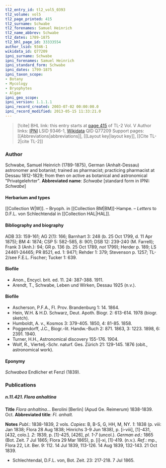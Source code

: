 ```yaml
---
tl2_entry_id: tl2_vol5_0393
tl2_volume: vol5
tl2_page_printed: 415
tl2_surname: Schwabe
tl2_forenames: Samuel Heinrich
tl2_name_abbrev: Schwabe
tl2_dates: 1789-1875
tl2_bhl_page_id: 33333554
author_lsid: 9346-1
wikidata_id: Q77209
ipni_surname: Schwabe
ipni_forenames: Samuel Heinrich
ipni_standard_form: Schwabe
ipni_dates: 1799-1875
ipni_taxon_scope: 
- Botany
- Mycology
- Bryophytes
- Algae
ipni_geo_scope: 
ipni_version: 1.1.1.1
ipni_record_created: 2003-07-02 00:00:00.0
ipni_record_modified: 2013-05-15 11:33:21.0
---
```


> [!cite] BHL link: this entry starts at [page 415](https://www.biodiversitylibrary.org/page/33333554) of TL-2 Vol. V
> Author links: [IPNI](https://www.ipni.org/a/9346-1) LSID 9346-1, [Wikidata](https://www.wikidata.org/wiki/Q77209) QID Q77209
> Support pages: [[Abbreviations|abbreviations]], [[Layout key|layout key]], [[Cite TL-2|cite TL-2]]

### Author

Schwabe, Samuel Heinrich (1789-1875), German (Anhalt-Dessau) astronomer and botanist; trained as pharmacist; practicing pharmacist at Dessau 1812-1829; from then on active as botanical and astronomical "Privatgelehrter". 
**Abbreviated name**: *Schwabe* \[standard form in IPNI: *Schwabe*\]

#### Herbarium and types

[[Collection W|W]]. – Bryoph. in [[Collection BM|BM]]-Hampe. – *Letters* to D.F.L. von Schlechtendal in [[Collection HAL|HAL]].

#### Bibliography and biography

ADB 33: 159-161; AG 2(1): 166; Barnhart 3: 248 (b. 25 Oct 1799, d. 11 Apr 1875); BM 4: 1874; CSP 5: 582-585, 8: 901; DSB 12: 239-240 (M. Farrell); Frank 3 (Anh.): 94; GR p. 136 (b. 25 Oct 1789, *not* 1799); Herder p. 189; LS 24461-24465; PR 8521, ed. 1: 9471; Rehder 1: 379; Stevenson p. 1257; TL-2/see F.E.L. Fischer; Tucker 1: 639.

#### Biofile

- Anon., Encycl. brit. ed. 11. 24: 387-388. 1911.
- Arendt, T., Schwabe, Leben und Wirken, Dessau 1925 (n.v.).

#### Biofile

- Ascherson, P.F.A., Fl. Prov. Brandenburg 1: 14. 1864.
- Hein, W.H. & H.D. Schwarz, Deut. Apoth. Biogr. 2: 613-614. 1978 (biogr. sketch).
- Humboldt, A. v., Kosmos 3: 379-405. 1850, 4: 81-85. 1858.
- Poggendorff, J.C., Biogr.-lit. Handw.-Buch 2: 871. 1863, 3: 1223. 1898, 6: 2391. 1940.
- Turner, H.H., Astronomical discovery 155-176. 1904.
- Wolf, R., Viertelj.-Schr. naturf. Ges. Zürich 21: 129-145. 1876 (obit., astronomical work).

#### Eponymy

*Schwabea* Endlicher et Fenzl (1839).

### Publications

##### n.11.421. Flora anhaltina

**Title**
*Flora anhaltina*... Berolini \[Berlin\] (Apud Ge. Reimerum) 1838-1839. Oct.
**Abbreviated title**: *Fl. anhalt.*

**Notes**
*Publ*.: 1838-1839, 2 vols. *Copies*: B, B-S, G, HH, M, NY.
*1*: 1838 (p. viii: Jan 1838; Flora 28 Aug 1838; Hinrichs 3-9 Jun 1838), p. \[i-viii\], \[1\]-431, \[432, colo.\].
*2*: *1*839, p. \[1\]-425, \[426\], *pl. 1-7* (uncol.).
*German ed*.: 1865 (Bot. Zeit. 7 Jul 1865; Flora 29 Mar 1865), p. \[i\]-xi, \[1\]-419. (n.v.).
*Ref*.: mp., Flora 22, Lit. Ber. 9: 112. 14 Jul 1839, 113-126. 14 Aug 1839, 132-143. 21 Oct 1839.
- Schlechtendal, D.F.L. von, Bot. Zeit. 23: 217-218. 7 Jul 1865.

